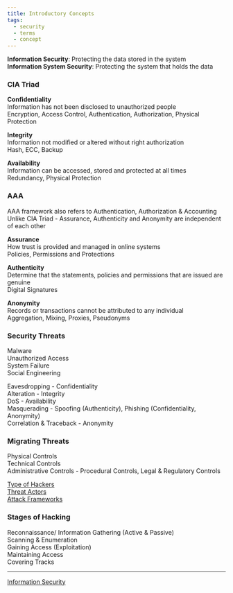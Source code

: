 ```yaml
---
title: Introductory Concepts
tags:
  - security
  - terms
  - concept
---
```


**Information Security**: Protecting the data stored in the system  
**Information System Security**: Protecting the system that holds the data

### CIA Triad

**Confidentiality**  
Information has not been disclosed to unauthorized people  
Encryption, Access Control, Authentication, Authorization, Physical Protection

**Integrity**  
Information not modified or altered without right authorization  
Hash, ECC, Backup

**Availability**  
Information can be accessed, stored and protected at all times  
Redundancy, Physical Protection

### AAA

AAA framework also refers to Authentication, Authorization & Accounting  
Unlike CIA Triad - Assurance, Authenticity and Anonymity are independent of each other  

**Assurance**  
How trust is provided and managed in online systems  
Policies, Permissions and Protections

**Authenticity**  
Determine that the statements, policies and permissions that are issued are genuine  
Digital Signatures

**Anonymity**  
Records or transactions cannot be attributed to any individual  
Aggregation, Mixing, Proxies, Pseudonyms

### Security Threats

Malware  
Unauthorized Access  
System Failure  
Social Engineering

Eavesdropping - Confidentiality  
Alteration - Integrity  
DoS - Availability  
Masquerading - Spoofing (Authenticity), Phishing (Confidentiality, Anonymity)  
Correlation & Traceback - Anonymity

### Migrating Threats

Physical Controls  
Technical Controls  
Administrative Controls - Procedural Controls, Legal & Regulatory Controls  

[Type of Hackers](Type%20of%20Hackers.md)  
[Threat Actors](Threat%20Actors.md)  
[Attack Frameworks](Attack%20Frameworks.md)

### Stages of Hacking

Reconnaissance/ Information Gathering (Active & Passive)  
Scanning & Enumeration  
Gaining Access (Exploitation)  
Maintaining Access  
Covering Tracks

---

[Information Security](../Information%20Security.md)